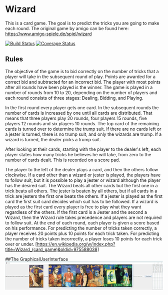 # Wizard
This is a card game. The goal is to predict the tricks you are going to make each round. The original game by amigo can be found here:
https://www.amigo-spiele.de/spiel/wizard

[![Build Status](https://travis-ci.org/i3rotlher/de.htwg.se.Wizard.svg?branch=master)](https://travis-ci.org/i3rotlher/de.htwg.se.Wizard)
[![Coverage Status](https://coveralls.io/repos/github/i3rotlher/de.htwg.se.Wizard/badge.svg?branch=master)](https://coveralls.io/github/i3rotlher/de.htwg.se.Wizard?branch=master)

## Rules

The objective of the game is to bid correctly on the number of tricks that a player will take in the subsequent round of play. Points are awarded for a correct bid and subtracted for an incorrect bid. The player with most points after all rounds have been played is the winner. The game is played in a number of rounds from 10 to 20, depending on the number of players and each round consists of three stages: Dealing, Bidding, and Playing.

In the first round every player gets one card. In the subsequent rounds the number of cards is increased by one until all cards are distributed. That means that three players play 20 rounds, four players 15 rounds, five players 12 rounds and six players 10 rounds. The top card of the remaining cards is turned over to determine the trump suit. If there are no cards left or a jester is turned, there is no trump suit, and only the wizards are trump. If a wizard is turned, the dealer picks a trump suit.

After looking at their cards, starting with the player to the dealer's left, each player states how many tricks he believes he will take, from zero to the number of cards dealt. This is recorded on a score pad.

The player to the left of the dealer plays a card, and then the others follow clockwise. If a card other than a wizard or jester is played, the players have to follow suit, but it is possible to play a jester or wizard although the player has the desired suit. The Wizard beats all other cards but the first one in a trick beats all others. The jester is beaten by all others, but if all cards in a trick are jesters the first one beats the others. If a jester is played as the first card the first suit card decides which suit has to be followed. If a wizard is played as the first card every player is free to play what they want regardless of the others. If the first card is a Jester and the second a Wizard, then the Wizard rule takes precedence and players are not required to follow suit.
At the end of each round, each player is given a score based on his performance. For predicting the number of tricks taken correctly, a player receives 20 points plus 10 points for each trick taken. For predicting the number of tricks taken incorrectly, a player loses 10 points for each trick over or under.
[https://en.wikipedia.org/w/index.php?title=Wizard_(card_game)&oldid=975588038]

##The GraphicalUserInterface
![the gui](pic/gui.png)
